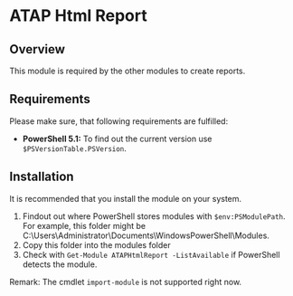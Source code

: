 # ATAP Html Report

## Overview

This module is required by the other modules to create reports.

## Requirements

Please make sure, that following requirements are fulfilled:

* **PowerShell 5.1:** To find out the current version use `$PSVersionTable.PSVersion`.

## Installation

It is recommended that you install the module on your system. 

1. Findout out where PowerShell stores modules with `$env:PSModulePath`. For example, this folder might be C:\Users\Administrator\Documents\WindowsPowerShell\Modules.
2. Copy this folder into the modules folder
3. Check with `Get-Module ATAPHtmlReport -ListAvailable` if PowerShell detects the module.

Remark: The cmdlet `import-module` is not supported right now.
